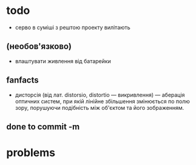 # todo

* серво в суміші з рештою проекту вилітають



## (необов'язково)

<!-- * зробити компресію стрічок з frontend/index_src.html -->

* влаштувати живлення від батарейки


## fanfacts
* дисторсія (від лат. distorsio, distortio — викривлення) — аберація оптичних систем, при якій лінійне збільшення змінюється по полю зору, порушуючи подібність між об'єктом та його зображенням.


## done to commit -m




# problems
